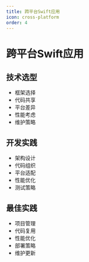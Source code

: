 ```yaml
---
title: 跨平台Swift应用
icon: cross-platform
order: 4
---
```


# 跨平台Swift应用

## 技术选型
- 框架选择
- 代码共享
- 平台差异
- 性能考虑
- 维护策略

## 开发实践
- 架构设计
- 代码组织
- 平台适配
- 性能优化
- 测试策略

## 最佳实践
- 项目管理
- 代码复用
- 性能优化
- 部署策略
- 维护更新
